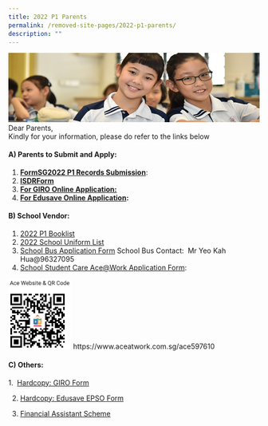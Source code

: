 ```yaml
---
title: 2022 P1 Parents
permalink: /removed-site-pages/2022-p1-parents/
description: ""
---
```

![](/images/Website%20Banners%20Subpage/948x260%20masterhead%20-%20Our%20Partners3.jpg)
Dear Parents, &nbsp;  
Kindly for your information, please do refer to the links below

#### A) Parents to Submit and Apply:

1. [**FormSG2022 P1 Records Submission**](https://go.gov.sg/p1registrationphpps):
2. [**ISDRForm**](/files/Individual%20Student%20Details%20Report%20Form.pdf)
3. [**For GIRO Online Application:**](https://www.moe.gov.sg/financial-matters/fees?toggle-id=giro)
4. **[For Edusave Online Application](https://www.moe.gov.sg/financial-matters/edusave-account/usage-of-edusave-funds?toggle-id=moe-funded-schools):**

#### B) School Vendor:

1. [2022 P1 Booklist](/files/P1%20Booklist%202022.pdf)
2. [2022 School Uniform List](/files/2022%20School%20Uniform%20List.pdf)
3. [School Bus Application Form](/files/School%20Bus%20Application%20Form.pdf) School Bus Contact:&nbsp; Mr Yeo Kah Hua@96327095
4. [School Student Care Ace@Work Application Form](https://www.aceatwork.com.sg/ace597610):

<img src="/images/Ace%20website.png" style="width:25%">
		 https://www.aceatwork.com.sg/ace597610
		 
		 
#### C) Others:

1.&nbsp; [Hardcopy: GIRO Form](/files/GIRO%20Application%20Form.pdf)  

2. [Hardcopy: Edusave EPSO Form](/files/Edusave%20EPSO%20Addlication%20form%20Jan%202021.pdf)

3. [Financial Assistant Scheme](/files/MOE%20FAS%202022.pdf)
